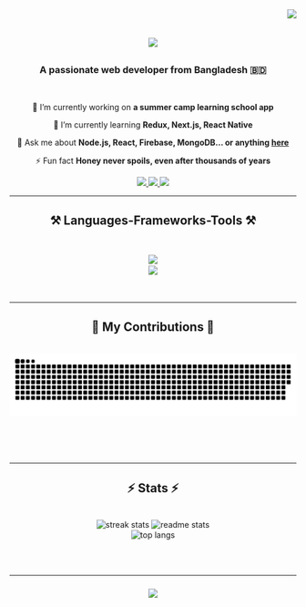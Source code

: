 <img align="right" src="https://visitor-badge.laobi.icu/badge?page_id=Mridul1x.Mridul1x" />

<h1 align="center">
  <a href="https://git.io/typing-svg">
    <img src="https://readme-typing-svg.herokuapp.com/?font=Righteous&size=35&center=true&vCenter=true&width=500&height=70&duration=4000&lines=Hi+There!+👋;+I'm+Mahamudul+Hasan+Medul!;" />
  </a>
</h1>

<h3 align="center">A passionate web developer from Bangladesh 🇧🇩</h3>

<br/>

<div align="center">
 
 🔭 I’m currently working on **a summer camp learning school app**

 🌱 I’m currently learning **Redux, Next.js, React Native**

 💬 Ask me about **Node.js, React, Firebase, MongoDB... or anything [here]([https://github.com/salesp07/salesp07/issues](https://www.linkedin.com/in/mahamudulhasanm/))**

 ⚡ Fun fact **Honey never spoils, even after thousands of years**
 
 </div>
 
<div align="center"> 
  <a href="mailto:mridulhasannn@gmail.com">
    <img src="https://img.shields.io/badge/Gmail-333333?style=for-the-badge&logo=gmail&logoColor=red" target="_blank" />
  </a>
  <a href="https://www.linkedin.com/in/mahamudulhasanm/" target="_blank">
    <img src="https://img.shields.io/badge/LinkedIn-0077B5?style=for-the-badge&logo=linkedin&logoColor=white" target="_blank" />
  </a>
  <a href="https://portfolio-14910.web.app/" target="_blank">
     <img src="https://img.shields.io/badge/Portfolio-FF5722?style=for-the-badge&logo=todoist&logoColor=white" target="_blank" /> <!-- sqlite, safari, google-chrome are other good icon options -->
  </a>
</div>

 <hr/>
 
<h2 align="center">⚒️ Languages-Frameworks-Tools ⚒️</h2>
<br/>
<p align="center">
  <a href="https://skillicons.dev">
    <img src="https://skillicons.dev/icons?i=nodejs,github,javascript,express,firebase,mongodb,c,java" /><br>
    <img src="https://skillicons.dev/icons?i=react,r,bootstrap,mui,mysql,flask,html,css,vscode,figma,git" />
  </a>
</p>

<br/>
<hr/>

<div align="center">
  <h2>🐍 My Contributions 🐍</h2>
  <br>
  <img alt="snake eating my contributions" src="https://github.com/Mridul1x/Mridul1x/blob/output/github-contribution-grid-snake.svg" />
  
  <br/><br/><br/>
</div>

<hr/>

<h2 align="center">⚡ Stats ⚡</h2>
<br>
<div align=center>
  <img width=390 src="https://streak-stats.demolab.com/?user=Mridul1x&count_private=true&theme=react&border_radius=10" alt="streak stats"/>
  <img width=390 src="https://github-readme-stats-Mridul1x.vercel.app/api?username=Mridul1x&count_private=true&show_icons=true&theme=react&rank_icon=github&border_radius=10" alt="readme stats" />
  <br/>
  <img width=325 align="center" src="https://github-readme-stats-Mridul1x.vercel.app/api/top-langs/?username=Mridul1x&hide=HTML&langs_count=8&layout=compact&theme=react&border_radius=10&size_weight=0.5&count_weight=0.5&exclude_repo=github-readme-stats" alt="top langs" />
</div>

<br/><br/>
<hr/>

<h3 align="center">
  <a href="https://git.io/typing-svg">
    <img src="https://readme-typing-svg.herokuapp.com/?font=Righteous&size=25&center=true&vCenter=true&width=500&height=70&duration=4000&lines=Thanks+for+visiting!+✌️;+Shoot+me+a+message+on+Linkedin!;I'm+always+down+to+collab+:)">
  </a>
</h1>

